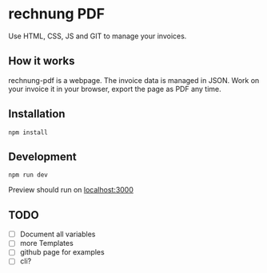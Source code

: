 # rechnung PDF

Use HTML, CSS, JS and GIT to manage your invoices.

## How it works

rechnung-pdf is a webpage.
The invoice data is managed in JSON.
Work on your invoice it in your browser, export the page as PDF any time.

## Installation
```
npm install
```

## Development
```
npm run dev
```

Preview should run on [localhost:3000](http://localhost:3000/)

## TODO

- [ ] Document all variables
- [ ] more Templates
- [ ] github page for examples
- [ ] cli?

